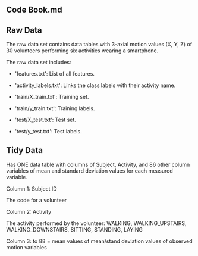 ## Code Book.md


Raw Data
--------

The raw data set contains data tables with 3-axial motion values (X, Y, Z) of 30 volunteers performing six activities wearing a smartphone.

The raw data set includes:



- 'features.txt': List of all features.

- 'activity_labels.txt': Links the class labels with their activity name.

- 'train/X_train.txt': Training set.

- 'train/y_train.txt': Training labels.

- 'test/X_test.txt': Test set.

- 'test/y_test.txt': Test labels.




Tidy Data
---------

Has ONE data table with columns of Subject, Activity, and 86 other column variables of mean and standard deviation values for each measured variable.

Column 1: Subject ID

The code for a volunteer

Column 2: Activity

The activity performed by the volunteer:
WALKING, WALKING_UPSTAIRS, WALKING_DOWNSTAIRS, SITTING, STANDING, LAYING

Column 3: to 88 = mean values of mean/stand deviation values of observed motion variables